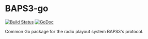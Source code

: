 # BAPS3-go
[![Build Status](https://travis-ci.org/UniversityRadioYork/baps3-go.svg?branch=master)](https://travis-ci.org/UniversityRadioYork/baps3-go)
[![GoDoc](https://godoc.org/github.com/UniversityRadioYork/baps3-go?status.svg)](https://godoc.org/github.com/UniversityRadioYork/baps3-go)

Common Go package for the radio playout system BAPS3's protocol.

